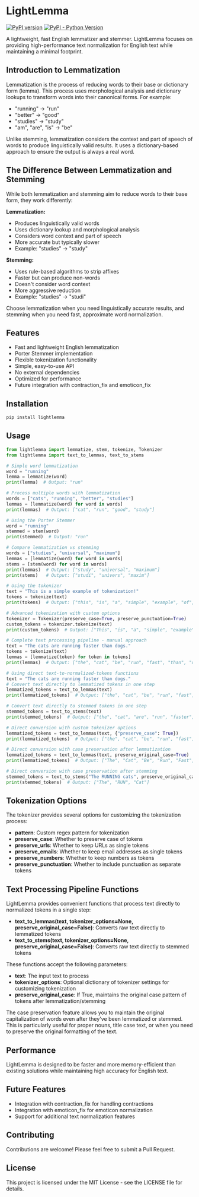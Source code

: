# LightLemma

[![PyPI version](https://img.shields.io/pypi/v/lightlemma.svg)](https://pypi.org/project/lightlemma/)
[![PyPI - Python Version](https://img.shields.io/pypi/pyversions/lightlemma.svg)](https://pypi.org/project/lightlemma/)

A lightweight, fast English lemmatizer and stemmer. LightLemma focuses on providing high-performance text normalization for English text while maintaining a minimal footprint.

## Introduction to Lemmatization

Lemmatization is the process of reducing words to their base or dictionary form (lemma). This process uses morphological analysis and dictionary lookups to transform words into their canonical forms. For example:
- "running" → "run"
- "better" → "good"
- "studies" → "study"
- "am", "are", "is" → "be"

Unlike stemming, lemmatization considers the context and part of speech of words to produce linguistically valid results. It uses a dictionary-based approach to ensure the output is always a real word.

## The Difference Between Lemmatization and Stemming

While both lemmatization and stemming aim to reduce words to their base form, they work differently:

**Lemmatization:**
- Produces linguistically valid words
- Uses dictionary lookup and morphological analysis
- Considers word context and part of speech
- More accurate but typically slower
- Example: "studies" → "study"

**Stemming:**
- Uses rule-based algorithms to strip affixes
- Faster but can produce non-words
- Doesn't consider word context
- More aggressive reduction
- Example: "studies" → "studi"

Choose lemmatization when you need linguistically accurate results, and stemming when you need fast, approximate word normalization.

## Features

- Fast and lightweight English lemmatization
- Porter Stemmer implementation
- Flexible tokenization functionality
- Simple, easy-to-use API
- No external dependencies
- Optimized for performance
- Future integration with contraction_fix and emoticon_fix

## Installation

```bash
pip install lightlemma
```

## Usage

```python
from lightlemma import lemmatize, stem, tokenize, Tokenizer
from lightlemma import text_to_lemmas, text_to_stems

# Simple word lemmatization
word = "running"
lemma = lemmatize(word)
print(lemma)  # Output: "run"

# Process multiple words with lemmatization
words = ["cats", "running", "better", "studies"]
lemmas = [lemmatize(word) for word in words]
print(lemmas)  # Output: ["cat", "run", "good", "study"]

# Using the Porter Stemmer
word = "running"
stemmed = stem(word)
print(stemmed)  # Output: "run"

# Compare lemmatization vs stemming
words = ["studies", "universal", "maximum"]
lemmas = [lemmatize(word) for word in words]
stems = [stem(word) for word in words]
print(lemmas)  # Output: ["study", "universal", "maximum"]
print(stems)   # Output: ["studi", "univers", "maxim"]

# Using the tokenizer
text = "This is a simple example of tokenization!"
tokens = tokenize(text)
print(tokens)  # Output: ["this", "is", "a", "simple", "example", "of", "tokenization"]

# Advanced tokenization with custom options
tokenizer = Tokenizer(preserve_case=True, preserve_punctuation=True)
custom_tokens = tokenizer.tokenize(text)
print(custom_tokens)  # Output: ["This", "is", "a", "simple", "example", "of", "tokenization", "!"]

# Complete text processing pipeline - manual approach
text = "The cats are running faster than dogs."
tokens = tokenize(text)
lemmas = [lemmatize(token) for token in tokens]
print(lemmas)  # Output: ["the", "cat", "be", "run", "fast", "than", "dog"]

# Using direct text-to-normalized-tokens functions
text = "The cats are running faster than dogs."
# Convert text directly to lemmatized tokens in one step
lemmatized_tokens = text_to_lemmas(text)
print(lemmatized_tokens)  # Output: ["the", "cat", "be", "run", "fast", "than", "dog"]

# Convert text directly to stemmed tokens in one step
stemmed_tokens = text_to_stems(text)
print(stemmed_tokens)  # Output: ["the", "cat", "are", "run", "faster", "than", "dog"]

# Direct conversion with custom tokenizer options
lemmatized_tokens = text_to_lemmas(text, {"preserve_case": True})
print(lemmatized_tokens)  # Output: ["the", "cat", "be", "run", "fast", "than", "dog"]

# Direct conversion with case preservation after lemmatization
lemmatized_tokens = text_to_lemmas(text, preserve_original_case=True)
print(lemmatized_tokens)  # Output: ["The", "Cat", "Be", "Run", "Fast", "Than", "Dog"]

# Direct conversion with case preservation after stemming
stemmed_tokens = text_to_stems("The RUNNING cats", preserve_original_case=True)
print(stemmed_tokens)  # Output: ["The", "RUN", "Cat"]
```

## Tokenization Options

The tokenizer provides several options for customizing the tokenization process:

- **pattern**: Custom regex pattern for tokenization
- **preserve_case**: Whether to preserve case of tokens
- **preserve_urls**: Whether to keep URLs as single tokens
- **preserve_emails**: Whether to keep email addresses as single tokens 
- **preserve_numbers**: Whether to keep numbers as tokens
- **preserve_punctuation**: Whether to include punctuation as separate tokens

## Text Processing Pipeline Functions

LightLemma provides convenient functions that process text directly to normalized tokens in a single step:

- **text_to_lemmas(text, tokenizer_options=None, preserve_original_case=False)**: Converts raw text directly to lemmatized tokens
- **text_to_stems(text, tokenizer_options=None, preserve_original_case=False)**: Converts raw text directly to stemmed tokens

These functions accept the following parameters:
- **text**: The input text to process
- **tokenizer_options**: Optional dictionary of tokenizer settings for customizing tokenization
- **preserve_original_case**: If True, maintains the original case pattern of tokens after lemmatization/stemming

The case preservation feature allows you to maintain the original capitalization of words even after they've been lemmatized or stemmed. This is particularly useful for proper nouns, title case text, or when you need to preserve the original formatting of the text.

## Performance

LightLemma is designed to be faster and more memory-efficient than existing solutions while maintaining high accuracy for English text.

## Future Features

- Integration with contraction_fix for handling contractions
- Integration with emoticon_fix for emoticon normalization
- Support for additional text normalization features

## Contributing

Contributions are welcome! Please feel free to submit a Pull Request.

## License

This project is licensed under the MIT License - see the LICENSE file for details. 